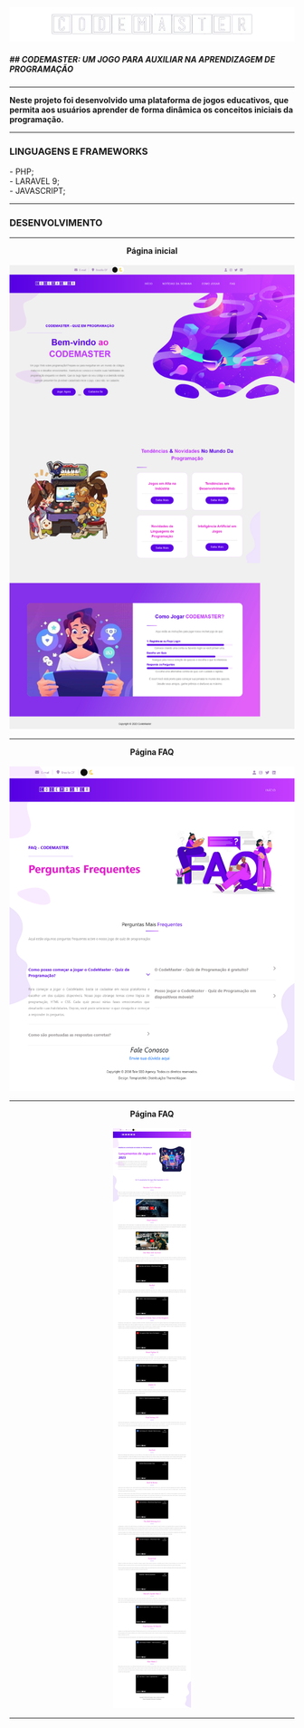 <div align="center">
    <img src="public/template/assets/images/logo.png" alt="" style="width: 550px;">
</div>
<h5>## CODEMASTER: UM JOGO PARA AUXILIAR NA APRENDIZAGEM DE PROGRAMAÇÃO</h5>
<hr>
<b>Neste projeto foi desenvolvido uma plataforma de jogos educativos, que permita aos usuários aprender de forma dinâmica os conceitos iniciais da programação.</b>
<hr>
<h3>LINGUAGENS E FRAMEWORKS</h3>
- PHP;<br>
- LARAVEL 9;<br>
- JAVASCRIPT;<br>
<hr>
<h3>DESENVOLVIMENTO</h3>
<hr>
<div align="center">
    <b>Página inicial</b><br>
    <br>
    <img src="public/template/assets/images/image-init.png" alt="" style="width: auto 0px;">
    <hr>
    <b>Página FAQ</b><br>
    <br>
    <img src="public/template/assets/images/faq.png" alt="" style="width: auto 0px;">
     <hr>
    <b>Página FAQ</b><br>
    <br>
    <img src="public/template/assets/images/jogos.png" alt="" style="width: auto 0px;">
</div>
<hr>
